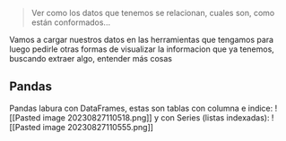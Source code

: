> Ver como los datos que tenemos se relacionan, cuales son, como están conformados...

Vamos a cargar nuestros datos en las herramientas que tengamos para luego pedirle otras formas de visualizar la informacion que ya tenemos, buscando extraer algo, entender más cosas
## Pandas
Pandas labura con DataFrames, estas son tablas con columna e indice: ![[Pasted image 20230827110518.png]]
y con Series (listas indexadas): ![[Pasted image 20230827110555.png]]